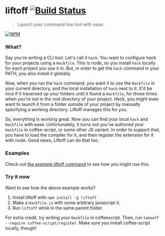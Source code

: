 # liftoff [![Build Status](https://secure.travis-ci.org/tkellen/node-liftoff.png)](http://travis-ci.org/tkellen/node-liftoff)
> Launch your command line tool with ease.

[![NPM](https://nodei.co/npm/liftoff.png)](https://nodei.co/npm/liftoff/)

### What?
Say you're writing a CLI tool.  Let's call it `hack`.  You want to configure hack for your projects using a `Hackfile`.  This is node, so you install `hack` locally for each project you use it in.  But, in order to get the `hack` command in your PATH, you also install it globally.

Now, when you run the `hack` command, you want it to use the `Hackfile` in your current directory, and the local installation of `hack` next to it.  It'd be nice if it traversed up your folders until it found a `Hackfile`, for those times when you're not in the root directory of your project.  Heck, you might even want to launch it from a folder outside of your project by manually specifying a working directory.  Liftoff manages this for you.

So, everything is working great.  Now you can find your local `hack` and `Hackfile` with ease.  Unfortunately, it turns out you've authored your `Hackfile` in coffee-script, or some other JS variant.  In order to support *that*, you have to load the compiler for it, and then register the extension for it with node.  Good news, Liftoff can do that too.

### Examples
Check out [the example liftoff command](/blob/master/bin/liftoff.js) to see how you might use this.


### Try it now
Want to see how the above example works?

1. Install liftoff with `npm install -g liftoff`
2. Make a `Hackfile.js` with some arbitrary javascript it.
3. Run `liftoff` while in the same parent folder.

For extra credit, try writing your `Hackfile` in coffeescript.  Then, run `takeoff --require coffee-script/register`.  Make sure you install coffee-script locally, though!
